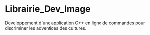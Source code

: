 # Librairie_Dev_Image
Developpement d'une application C++ en ligne de commandes pour discriminer les adventices des cultures.
